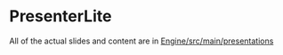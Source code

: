# PresenterLite

All of the actual slides and content are in [Engine/src/main/presentations](https://github.com/StylingAndroid/PresenterLite/tree/master/Engine/src/main/presentations)
